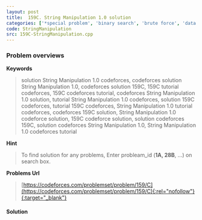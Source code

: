 ```yaml
---
layout: post
title:  159C. String Manipulation 1.0 solution
categories: ['*special problem', 'binary search', 'brute force', 'data structures', 'strings']
code: StringManipulation
src: 159C-StringManipulation.cpp
---
```

### **Problem overviews**

**Keywords**
> solution String Manipulation 1.0 codeforces, codeforces solution String Manipulation 1.0, codeforces solution 159C, 159C tutorial codeforces, 159C codeforces tutorial, codeforces String Manipulation 1.0 solution, tutorial String Manipulation 1.0 codeforces, solution 159C codeforces, tutorial 159C codeforces, String Manipulation 1.0 tutorial codeforces, codeforces 159C solution, String Manipulation 1.0 codeforce solution, 159C codeforce solution, solution codeforces 159C, solution codeforces String Manipulation 1.0, String Manipulation 1.0 codeforces tutorial

**Hint**
> To find solution for any problems, Enter probleam_id (**1A, 28B**, ...) on search box. 

**Problems Url**
> [https://codeforces.com/problemset/problem/159/C](https://codeforces.com/problemset/problem/159/C){:rel="nofollow"}{:target="_blank"}

#### **Solution**



